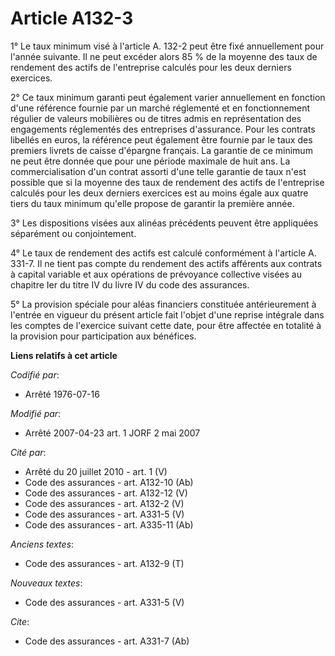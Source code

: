 # Article A132-3

1° Le taux minimum visé à l'article A. 132-2 peut être fixé annuellement pour l'année suivante. Il ne peut excéder alors 85 %
de la moyenne des taux de rendement des actifs de l'entreprise calculés pour les deux derniers exercices.

2° Ce taux minimum garanti peut également varier annuellement en fonction d'une référence fournie par un marché réglementé et
en fonctionnement régulier de valeurs mobilières ou de titres admis en représentation des engagements réglementés des
entreprises d'assurance. Pour les contrats libellés en euros, la référence peut également être fournie par le taux des
premiers livrets de caisse d'épargne français. La garantie de ce minimum ne peut être donnée que pour une période maximale de
huit ans. La commercialisation d'un contrat assorti d'une telle garantie de taux n'est possible que si la moyenne des taux de
rendement des actifs de l'entreprise calculés pour les deux derniers exercices est au moins égale aux quatre tiers du taux
minimum qu'elle propose de garantir la première année.

3° Les dispositions visées aux alinéas précédents peuvent être appliquées séparément ou conjointement.

4° Le taux de rendement des actifs est calculé conformément à l'article A. 331-7. Il ne tient pas compte du rendement des
actifs afférents aux contrats à capital variable et aux opérations de prévoyance collective visées au chapitre Ier du titre
IV du livre IV du code des assurances.

5° La provision spéciale pour aléas financiers constituée antérieurement à l'entrée en vigueur du présent article fait
l'objet d'une reprise intégrale dans les comptes de l'exercice suivant cette date, pour être affectée en totalité à la
provision pour participation aux bénéfices.

**Liens relatifs à cet article**

_Codifié par_:

  - Arrêté 1976-07-16

_Modifié par_:

  - Arrêté 2007-04-23 art. 1 JORF 2 mai 2007

_Cité par_:

  - Arrêté du 20 juillet 2010 - art. 1 (V)
  - Code des assurances - art. A132-10 (Ab)
  - Code des assurances - art. A132-12 (V)
  - Code des assurances - art. A132-2 (V)
  - Code des assurances - art. A331-5 (V)
  - Code des assurances - art. A335-11 (Ab)

_Anciens textes_:

  - Code des assurances - art. A132-9 (T)

_Nouveaux textes_:

  - Code des assurances - art. A331-5 (V)

_Cite_:

  - Code des assurances - art. A331-7 (Ab)
